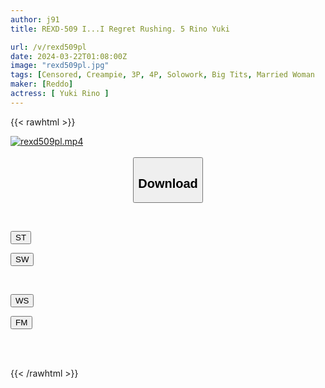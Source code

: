 ```yaml
---
author: j91
title: REXD-509 I...I Regret Rushing. 5 Rino Yuki

url: /v/rexd509pl
date: 2024-03-22T01:08:00Z
image: "rexd509pl.jpg"
tags: [Censored, Creampie, 3P, 4P, Solowork, Big Tits, Married Woman	]
maker: [Reddo]
actress: [ Yuki Rino ]
---
```



{{< rawhtml >}}

<div class="video" data-videoid="zVKejDwAWwIYMOe">
    <a href="javascript:;">
        <img src="/v/rexd509pl/rexd509pl.jpg" width="WIDTH" height="HEIGHT" alt="rexd509pl.mp4" loading="lazy">
    </a>
</div>

<script type="text/javascript" src="https://j91.asia/asset/on-demand-st.js"></script>

<br>
  <link rel="stylesheet" href="https://j91.asia/asset/bs5.css">
  
  <center>
  <button class="btn btn-primary" type="button" data-bs-toggle="collapse" data-bs-target=".multi-collapse" aria-expanded="false" aria-controls="multiCollapseExample1 multiCollapseExample2"><h2>Download</h2></button></center>
</p>
<div class="row">
  <div class="col">
    <div class="collapse multi-collapse" id="multiCollapseExample1">
      <div class="card card-body">
	      	      <br>
<div class="buttons">  
<p><a href="https://streamtape.to/v/zVKejDwAWwIYMOe" target="_blank"><button class="btn-hover color-3"><i class="fa fa-download"></i> ST</button></a></p>
<p><a href="https://asnwish.com/uj7879dt0151" target="_blank"><button class="btn-hover color-2"><i class="fa fa-download"></i> SW</button></a></p></div>
    </div>
  </div>
</div>
  <div class="col">
    <div class="collapse multi-collapse" id="multiCollapseExample2">
      <div class="card card-body">
	      <br>
<div class="buttons">
<p><a href="https://wolfstream.tv/blvsdbigrt8d"><button class="btn-hover color-9"><i class="fa fa-download"></i> WS</button></a></p>
<p><a href="https://filemoon.sx/d/ytzmltt2w9yq"><button class="btn-hover color-8"><i class="fa fa-download"></i> FM</button></a></p></div>
<br><br>
      </div>
    </div>
  </div>
</div>

{{< /rawhtml >}}